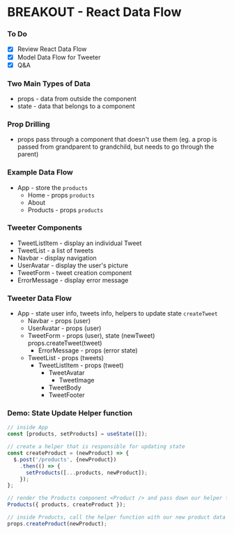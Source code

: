 # BREAKOUT - React Data Flow

### To Do
- [x] Review React Data Flow
- [x] Model Data Flow for Tweeter
- [x] Q&A

### Two Main Types of Data
* props - data from outside the component
* state - data that belongs to a component

### Prop Drilling
* props pass through a component that doesn't use them (eg. a prop is passed from grandparent to grandchild, but needs to go through the parent)

### Example Data Flow
* App - store the `products`
  * Home - props `products`
  * About
  * Products - props `products`

### Tweeter Components
* TweetListItem - display an individual Tweet
* TweetList - a list of tweets
* Navbar - display navigation
* UserAvatar - display the user's picture
* TweetForm - tweet creation component
* ErrorMessage - display error message

### Tweeter Data Flow
* App - state user info, tweets info, helpers to update state `createTweet`
  * Navbar - props (user)
  * UserAvatar - props (user)
  * TweetForm - props (user), state (newTweet) props.createTweet(tweet)
    * ErrorMessage - props (error state)
  * TweetList - props (tweets)
    * TweetListItem - props (tweet)
      * TweetAvatar
        * TweetImage
      * TweetBody
      * TweetFooter

### Demo: State Update Helper function
```js
// inside App
const [products, setProducts] = useState([]);

// create a helper that is responsible for updating state
const createProduct = (newProduct) => {
  $.post('/products', {newProduct})
    .then(() => {
      setProducts([...products, newProduct]);
    });
};

// render the Products component <Product /> and pass down our helper function
Products({ products, createProduct });

// inside Products, call the helper function with our new product data
props.createProduct(newProduct);
```
